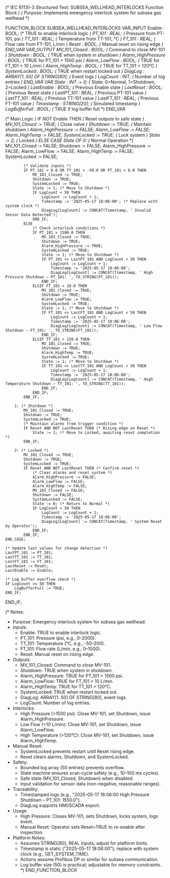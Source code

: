 (* IEC 61131-3 Structured Text: SUBSEA_WELLHEAD_INTERLOCKS Function Block *)
(* Purpose: Implements emergency interlock system for subsea gas wellhead *)

FUNCTION_BLOCK SUBSEA_WELLHEAD_INTERLOCKS
VAR_INPUT
    Enable : BOOL;                  (* TRUE to enable interlock logic *)
    PT_101 : REAL;                  (* Pressure from PT-101, psi *)
    TT_101 : REAL;                  (* Temperature from TT-101, °C *)
    FT_101 : REAL;                  (* Flow rate from FT-101, L/min *)
    Reset : BOOL;                   (* Manual reset on rising edge *)
END_VAR
VAR_OUTPUT
    MV_101_Closed : BOOL;           (* Command to close MV-101 *)
    Shutdown : BOOL;                (* TRUE when system in shutdown *)
    Alarm_HighPressure : BOOL;      (* TRUE for PT_101 > 1500 psi *)
    Alarm_LowFlow : BOOL;           (* TRUE for FT_101 < 10 L/min *)
    Alarm_HighTemp : BOOL;          (* TRUE for TT_101 > 120°C *)
    SystemLocked : BOOL;            (* TRUE when restart locked out *)
    DiagLog : ARRAY[1..50] OF STRING[80]; (* Event logs *)
    LogCount : INT;                 (* Number of log entries *)
END_VAR
VAR
    State : INT := 0;               (* State: 0=Normal, 1=Shutdown, 2=Locked *)
    LastEnable : BOOL;              (* Previous Enable state *)
    LastReset : BOOL;               (* Previous Reset state *)
    LastPT_101 : REAL;              (* Previous PT-101 value *)
    LastTT_101 : REAL;              (* Previous TT-101 value *)
    LastFT_101 : REAL;              (* Previous FT-101 value *)
    Timestamp : STRING[20];         (* Simulated timestamp *)
    LogBufferFull : BOOL;           (* TRUE if log buffer full *)
END_VAR

(* Main Logic *)
IF NOT Enable THEN
    (* Reset outputs to safe state *)
    MV_101_Closed := TRUE;          (* Close valve *)
    Shutdown := TRUE;               (* Maintain shutdown *)
    Alarm_HighPressure := FALSE;
    Alarm_LowFlow := FALSE;
    Alarm_HighTemp := FALSE;
    SystemLocked := TRUE;           (* Lock system *)
    State := 2;                     (* Locked *)
ELSE
    CASE State OF
        0: (* Normal Operation *)
            MV_101_Closed := FALSE;
            Shutdown := FALSE;
            Alarm_HighPressure := FALSE;
            Alarm_LowFlow := FALSE;
            Alarm_HighTemp := FALSE;
            SystemLocked := FALSE;
            
            (* Validate inputs *)
            IF PT_101 < 0.0 OR TT_101 < -50.0 OR FT_101 < 0.0 THEN
                MV_101_Closed := TRUE;
                Shutdown := TRUE;
                SystemLocked := TRUE;
                State := 1; (* Move to Shutdown *)
                IF LogCount < 50 THEN
                    LogCount := LogCount + 1;
                    Timestamp := '2025-05-17 18:06:00'; (* Replace with system clock *)
                    DiagLog[LogCount] := CONCAT(Timestamp, ' Invalid Sensor Data Detected');
                END_IF;
            ELSE
                (* Check interlock conditions *)
                IF PT_101 > 1500.0 THEN
                    MV_101_Closed := TRUE;
                    Shutdown := TRUE;
                    Alarm_HighPressure := TRUE;
                    SystemLocked := TRUE;
                    State := 1; (* Move to Shutdown *)
                    IF PT_101 <> LastPT_101 AND LogCount < 50 THEN
                        LogCount := LogCount + 1;
                        Timestamp := '2025-05-17 18:06:00';
                        DiagLog[LogCount] := CONCAT(Timestamp, ' High Pressure Shutdown – PT_101: ', TO_STRING(PT_101));
                    END_IF;
                ELSIF FT_101 < 10.0 THEN
                    MV_101_Closed := TRUE;
                    Shutdown := TRUE;
                    Alarm_LowFlow := TRUE;
                    SystemLocked := TRUE;
                    State := 1; (* Move to Shutdown *)
                    IF FT_101 <> LastFT_101 AND LogCount < 50 THEN
                        LogCount := LogCount + 1;
                        Timestamp := '2025-05-17 18:06:00';
                        DiagLog[LogCount] := CONCAT(Timestamp, ' Low Flow Shutdown – FT_101: ', TO_STRING(FT_101));
                    END_IF;
                ELSIF TT_101 > 120.0 THEN
                    MV_101_Closed := TRUE;
                    Shutdown := TRUE;
                    Alarm_HighTemp := TRUE;
                    SystemLocked := TRUE;
                    State := 1; (* Move to Shutdown *)
                    IF TT_101 <> LastTT_101 AND LogCount < 50 THEN
                        LogCount := LogCount + 1;
                        Timestamp := '2025-05-17 18:06:00';
                        DiagLog[LogCount] := CONCAT(Timestamp, ' High Temperature Shutdown – TT_101: ', TO_STRING(TT_101));
                    END_IF;
                END_IF;
            END_IF;
        
        1: (* Shutdown *)
            MV_101_Closed := TRUE;
            Shutdown := TRUE;
            SystemLocked := TRUE;
            (* Maintain alarms from trigger condition *)
            IF Reset AND NOT LastReset THEN (* Rising edge on Reset *)
                State := 2; (* Move to Locked, awaiting reset completion *)
            END_IF;
        
        2: (* Locked *)
            MV_101_Closed := TRUE;
            Shutdown := TRUE;
            SystemLocked := TRUE;
            IF Reset AND NOT LastReset THEN (* Confirm reset *)
                (* Clear alarms and reset system *)
                Alarm_HighPressure := FALSE;
                Alarm_LowFlow := FALSE;
                Alarm_HighTemp := FALSE;
                MV_101_Closed := FALSE;
                Shutdown := FALSE;
                SystemLocked := FALSE;
                State := 0; (* Return to Normal *)
                IF LogCount < 50 THEN
                    LogCount := LogCount + 1;
                    Timestamp := '2025-05-17 18:06:00';
                    DiagLog[LogCount] := CONCAT(Timestamp, ' System Reset by Operator');
                END_IF;
            END_IF;
    END_CASE;
    
    (* Update last values for change detection *)
    LastPT_101 := PT_101;
    LastTT_101 := TT_101;
    LastFT_101 := FT_101;
    LastReset := Reset;
    LastEnable := Enable;
    
    (* Log buffer overflow check *)
    IF LogCount >= 50 THEN
        LogBufferFull := TRUE;
    END_IF;
END_IF;

(* Notes:
   - Purpose: Emergency interlock system for subsea gas wellhead.
   - Inputs:
     - Enable: TRUE to enable interlock logic.
     - PT_101: Pressure (psi, e.g., 0–2000).
     - TT_101: Temperature (°C, e.g., -50–200).
     - FT_101: Flow rate (L/min, e.g., 0–1000).
     - Reset: Manual reset on rising edge.
   - Outputs:
     - MV_101_Closed: Command to close MV-101.
     - Shutdown: TRUE when system in shutdown.
     - Alarm_HighPressure: TRUE for PT_101 > 1500 psi.
     - Alarm_LowFlow: TRUE for FT_101 < 10 L/min.
     - Alarm_HighTemp: TRUE for TT_101 > 120°C.
     - SystemLocked: TRUE when restart locked out.
     - DiagLog: ARRAY[1..50] OF STRING[80], event logs.
     - LogCount: Number of log entries.
   - Interlocks:
     - High Pressure (>1500 psi): Close MV-101, set Shutdown, issue Alarm_HighPressure.
     - Low Flow (<10 L/min): Close MV-101, set Shutdown, issue Alarm_LowFlow.
     - High Temperature (>120°C): Close MV-101, set Shutdown, issue Alarm_HighTemp.
   - Manual Reset:
     - SystemLocked prevents restart until Reset rising edge.
     - Reset clears alarms, Shutdown, and SystemLocked.
   - Safety:
     - Bounded log array (50 entries) prevents overflow.
     - State machine ensures scan-cycle safety (e.g., 10–100 ms cycles).
     - Safe state (MV_101_Closed, Shutdown) when disabled.
     - Input validation for sensor data (non-negative, reasonable ranges).
   - Traceability:
     - Timestamped logs (e.g., "2025-05-17 18:06:00 High Pressure Shutdown – PT_101: 1550.0").
     - DiagLog supports HMI/SCADA export.
   - Usage:
     - High Pressure: Closes MV-101, sets Shutdown, locks system, logs event.
     - Manual Reset: Operator sets Reset=TRUE to re-enable after inspection.
   - Platform Notes:
     - Assumes STRING[80], REAL inputs; adjust for platform limits.
     - Timestamp is static ("2025-05-17 18:06:00"); replace with system clock (e.g., GET_SYSTEM_TIME).
     - Actions assume Profibus DP or similar for subsea communication.
     - Log buffer size (50) is practical; adjustable for memory constraints.
*)
END_FUNCTION_BLOCK
